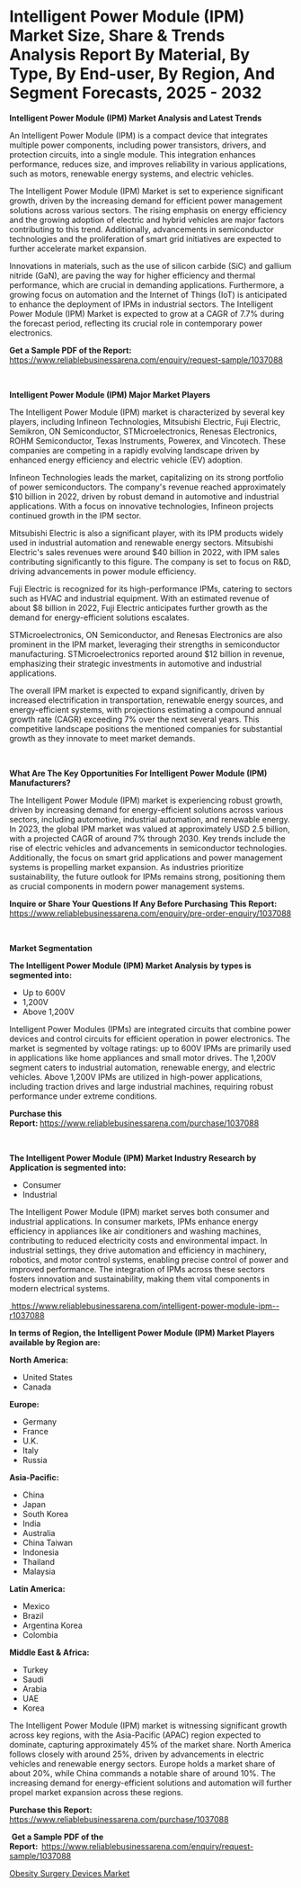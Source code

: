 <p><h1>Intelligent Power Module (IPM) Market Size, Share & Trends Analysis Report By Material, By Type, By End-user, By Region, And Segment Forecasts, 2025 - 2032</h1></p><p><strong>Intelligent Power Module (IPM) Market Analysis and Latest Trends</strong></p>
<p><p>An Intelligent Power Module (IPM) is a compact device that integrates multiple power components, including power transistors, drivers, and protection circuits, into a single module. This integration enhances performance, reduces size, and improves reliability in various applications, such as motors, renewable energy systems, and electric vehicles.</p><p>The Intelligent Power Module (IPM) Market is set to experience significant growth, driven by the increasing demand for efficient power management solutions across various sectors. The rising emphasis on energy efficiency and the growing adoption of electric and hybrid vehicles are major factors contributing to this trend. Additionally, advancements in semiconductor technologies and the proliferation of smart grid initiatives are expected to further accelerate market expansion.</p><p>Innovations in materials, such as the use of silicon carbide (SiC) and gallium nitride (GaN), are paving the way for higher efficiency and thermal performance, which are crucial in demanding applications. Furthermore, a growing focus on automation and the Internet of Things (IoT) is anticipated to enhance the deployment of IPMs in industrial sectors. The Intelligent Power Module (IPM) Market is expected to grow at a CAGR of 7.7% during the forecast period, reflecting its crucial role in contemporary power electronics.</p></p>
<p><strong>Get a Sample PDF of the Report:&nbsp;</strong> <a href="https://www.reliablebusinessarena.com/enquiry/request-sample/1037088?utm_campaign=3173&utm_medium=2&utm_source=Github&utm_content=ia&utm_term=21032025&utm_id=intelligent-power-module-ipm">https://www.reliablebusinessarena.com/enquiry/request-sample/1037088</a></p>
<p>&nbsp;</p>
<p><strong>Intelligent Power Module (IPM) Major Market Players</strong></p>
<p><p>The Intelligent Power Module (IPM) market is characterized by several key players, including Infineon Technologies, Mitsubishi Electric, Fuji Electric, Semikron, ON Semiconductor, STMicroelectronics, Renesas Electronics, ROHM Semiconductor, Texas Instruments, Powerex, and Vincotech. These companies are competing in a rapidly evolving landscape driven by enhanced energy efficiency and electric vehicle (EV) adoption.</p><p>Infineon Technologies leads the market, capitalizing on its strong portfolio of power semiconductors. The company's revenue reached approximately $10 billion in 2022, driven by robust demand in automotive and industrial applications. With a focus on innovative technologies, Infineon projects continued growth in the IPM sector.</p><p>Mitsubishi Electric is also a significant player, with its IPM products widely used in industrial automation and renewable energy sectors. Mitsubishi Electric's sales revenues were around $40 billion in 2022, with IPM sales contributing significantly to this figure. The company is set to focus on R&D, driving advancements in power module efficiency.</p><p>Fuji Electric is recognized for its high-performance IPMs, catering to sectors such as HVAC and industrial equipment. With an estimated revenue of about $8 billion in 2022, Fuji Electric anticipates further growth as the demand for energy-efficient solutions escalates.</p><p>STMicroelectronics, ON Semiconductor, and Renesas Electronics are also prominent in the IPM market, leveraging their strengths in semiconductor manufacturing. STMicroelectronics reported around $12 billion in revenue, emphasizing their strategic investments in automotive and industrial applications.</p><p>The overall IPM market is expected to expand significantly, driven by increased electrification in transportation, renewable energy sources, and energy-efficient systems, with projections estimating a compound annual growth rate (CAGR) exceeding 7% over the next several years. This competitive landscape positions the mentioned companies for substantial growth as they innovate to meet market demands.</p></p>
<p>&nbsp;</p>
<p><strong>What Are The Key Opportunities For Intelligent Power Module (IPM) Manufacturers?</strong></p>
<p><p>The Intelligent Power Module (IPM) market is experiencing robust growth, driven by increasing demand for energy-efficient solutions across various sectors, including automotive, industrial automation, and renewable energy. In 2023, the global IPM market was valued at approximately USD 2.5 billion, with a projected CAGR of around 7% through 2030. Key trends include the rise of electric vehicles and advancements in semiconductor technologies. Additionally, the focus on smart grid applications and power management systems is propelling market expansion. As industries prioritize sustainability, the future outlook for IPMs remains strong, positioning them as crucial components in modern power management systems.</p></p>
<p><strong>Inquire or Share Your Questions If Any Before Purchasing This Report:</strong> <a href="https://www.reliablebusinessarena.com/enquiry/pre-order-enquiry/1037088?utm_campaign=3173&utm_medium=2&utm_source=Github&utm_content=ia&utm_term=21032025&utm_id=intelligent-power-module-ipm">https://www.reliablebusinessarena.com/enquiry/pre-order-enquiry/1037088</a></p>
<p>&nbsp;</p>
<p><strong>Market Segmentation</strong></p>
<p><strong>The Intelligent Power Module (IPM) Market Analysis by types is segmented into:</strong></p>
<p><ul><li>Up to 600V</li><li>1,200V</li><li>Above 1,200V</li></ul></p>
<p><p>Intelligent Power Modules (IPMs) are integrated circuits that combine power devices and control circuits for efficient operation in power electronics. The market is segmented by voltage ratings: up to 600V IPMs are primarily used in applications like home appliances and small motor drives. The 1,200V segment caters to industrial automation, renewable energy, and electric vehicles. Above 1,200V IPMs are utilized in high-power applications, including traction drives and large industrial machines, requiring robust performance under extreme conditions.</p></p>
<p><strong>Purchase this Report:&nbsp;</strong><a href="https://www.reliablebusinessarena.com/purchase/1037088?utm_campaign=3173&utm_medium=2&utm_source=Github&utm_content=ia&utm_term=21032025&utm_id=intelligent-power-module-ipm">https://www.reliablebusinessarena.com/purchase/1037088</a></p>
<p>&nbsp;</p>
<p><strong>The Intelligent Power Module (IPM) Market Industry Research by Application is segmented into:</strong></p>
<p><ul><li>Consumer</li><li>Industrial</li></ul></p>
<p><p>The Intelligent Power Module (IPM) market serves both consumer and industrial applications. In consumer markets, IPMs enhance energy efficiency in appliances like air conditioners and washing machines, contributing to reduced electricity costs and environmental impact. In industrial settings, they drive automation and efficiency in machinery, robotics, and motor control systems, enabling precise control of power and improved performance. The integration of IPMs across these sectors fosters innovation and sustainability, making them vital components in modern electrical systems.</p></p>
<p><a href="https://www.reliablebusinessarena.com/intelligent-power-module-ipm--r1037088?utm_campaign=3173&utm_medium=2&utm_source=Github&utm_content=ia&utm_term=21032025&utm_id=intelligent-power-module-ipm">&nbsp;https://www.reliablebusinessarena.com/intelligent-power-module-ipm--r1037088</a></p>
<p><strong>In terms of Region, the Intelligent Power Module (IPM) Market Players available by Region are:</strong></p>
<p>
    <p> <strong> North America: </strong>
        <ul>
            <li>United States</li>
            <li>Canada</li>
        </ul>
        </p> 
    <p> <strong> Europe: </strong>
        <ul>
            <li>Germany</li>
            <li>France</li>
            <li>U.K.</li>
            <li>Italy</li>
            <li>Russia</li>
        </ul>
        </p> 
    <p> <strong> Asia-Pacific: </strong>
        <ul>
            <li>China</li>
            <li>Japan</li>
            <li>South Korea</li>
            <li>India</li>
            <li>Australia</li>
            <li>China Taiwan</li>
            <li>Indonesia</li>
            <li>Thailand</li>
            <li>Malaysia</li>
        </ul>
        </p> 
    <p> <strong> Latin America: </strong>
        <ul>
            <li>Mexico</li>
            <li>Brazil</li>
            <li>Argentina Korea</li>
            <li>Colombia</li>
        </ul>
        </p> 
    <p> <strong> Middle East & Africa: </strong>
        <ul>
            <li>Turkey</li>
            <li>Saudi</li>
            <li>Arabia</li>
            <li>UAE</li>
            <li>Korea</li>
        </ul>
    </p>
    </p>
<p><p>The Intelligent Power Module (IPM) market is witnessing significant growth across key regions, with the Asia-Pacific (APAC) region expected to dominate, capturing approximately 45% of the market share. North America follows closely with around 25%, driven by advancements in electric vehicles and renewable energy sectors. Europe holds a market share of about 20%, while China commands a notable share of around 10%. The increasing demand for energy-efficient solutions and automation will further propel market expansion across these regions.</p></p>
<p><strong>Purchase this Report: </strong><a href="https://www.reliablebusinessarena.com/purchase/1037088?utm_campaign=3173&utm_medium=2&utm_source=Github&utm_content=ia&utm_term=21032025&utm_id=intelligent-power-module-ipm">https://www.reliablebusinessarena.com/purchase/1037088</a></p>
<p>&nbsp;<strong>Get a Sample PDF of the Report:&nbsp;&nbsp;</strong><a href="https://www.reliablebusinessarena.com/enquiry/request-sample/1037088?utm_campaign=3173&utm_medium=2&utm_source=Github&utm_content=ia&utm_term=21032025&utm_id=intelligent-power-module-ipm">https://www.reliablebusinessarena.com/enquiry/request-sample/1037088</a></p>
<p><strong></strong></p>
<p><p><a href="https://github.com/geyangvayora/Market-Research-Report-List-1/blob/main/obesity-surgery-devices-market.md?utm_campaign=3173&utm_medium=2&utm_source=Github&utm_content=ia&utm_term=21032025&utm_id=intelligent-power-module-ipm">Obesity Surgery Devices Market</a></p></p>